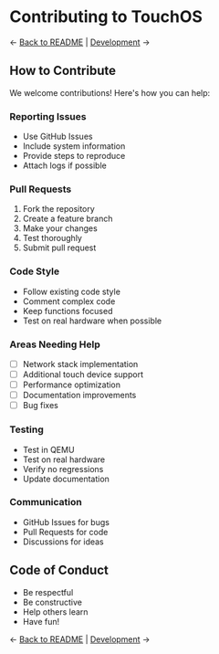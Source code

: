 # Contributing to TouchOS

← [Back to README](README.md) | [Development](DEVELOPMENT.md) →

## How to Contribute

We welcome contributions! Here's how you can help:

### Reporting Issues

- Use GitHub Issues
- Include system information
- Provide steps to reproduce
- Attach logs if possible

### Pull Requests

1. Fork the repository
2. Create a feature branch
3. Make your changes
4. Test thoroughly
5. Submit pull request

### Code Style

- Follow existing code style
- Comment complex code
- Keep functions focused
- Test on real hardware when possible

### Areas Needing Help

- [ ] Network stack implementation
- [ ] Additional touch device support
- [ ] Performance optimization
- [ ] Documentation improvements
- [ ] Bug fixes

### Testing

- Test in QEMU
- Test on real hardware
- Verify no regressions
- Update documentation

### Communication

- GitHub Issues for bugs
- Pull Requests for code
- Discussions for ideas

## Code of Conduct

- Be respectful
- Be constructive
- Help others learn
- Have fun!

← [Back to README](README.md) | [Development](DEVELOPMENT.md) →
